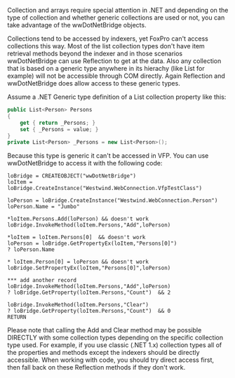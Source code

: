 ﻿Collection and arrays require special attention in .NET and depending on the type of collection and whether generic collections are used or not, you can take advantage of the wwDotNetBridge objects.

Collections tend to be accessed by indexers, yet FoxPro can't access collections this way. Most of the list collection types don't have item retrieval methods beyond the indexer and in those scenarios wwDotNetBridge can use Reflection to get at the data. Also any collection that is based on a generic type anywhere in its hierachy (like List<Person> for example) will not be accessible through COM directly. Again Reflection and wwDotNetBridge does allow access to these generic types.

Assume a .NET Generic type definition of a List<T> collection property like this:

```csharp
public List<Person> Persons
{
    get { return _Persons; }
    set { _Persons = value; }
}
private List<Person> _Persons = new List<Person>();
```

Because this type is generic it can't be accessed in VFP. You can use wwDotNetBridge to access it with the following code:

```foxpro
loBridge = CREATEOBJECT("wwDotNetBridge")
loItem = loBridge.CreateInstance("Westwind.WebConnection.VfpTestClass")

loPerson = loBridge.CreateInstance("Westwind.WebConnection.Person")
loPerson.Name = "Jumbo"

*loItem.Persons.Add(loPerson) && doesn't work
loBridge.InvokeMethod(loItem.Persons,"Add",loPerson)

*loItem = loItem.Persons[0]  && doesn't work
loPerson = loBridge.GetPropertyEx(loItem,"Persons[0]")
? loPerson.Name

* loItem.Person[0] = loPerson && doesn't work
loBridge.SetPropertyEx(loItem,"Persons[0]",loPerson)

*** add another record
loBridge.InvokeMethod(loItem.Persons,"Add",loPerson)
? loBridge.GetProperty(loItem.Persons,"Count")  && 2

loBridge.InvokeMethod(loItem.Persons,"Clear")
? loBridge.GetProperty(loItem.Persons,"Count")  && 0
RETURN
```

Please note that calling the Add and Clear method may be possible DIRECTLY with some collection types depending on the specific collection type used. For example, if you use classic (.NET 1.x) collection types all of the properties and methods except the indexers should be directly accessible. When working with code, you should try direct access first, then fall back on these Reflection methods if they don't work.
